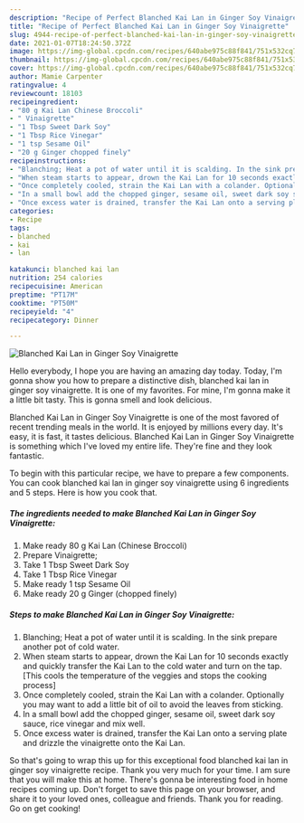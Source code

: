 ```yaml
---
description: "Recipe of Perfect Blanched Kai Lan in Ginger Soy Vinaigrette"
title: "Recipe of Perfect Blanched Kai Lan in Ginger Soy Vinaigrette"
slug: 4944-recipe-of-perfect-blanched-kai-lan-in-ginger-soy-vinaigrette
date: 2021-01-07T18:24:50.372Z
image: https://img-global.cpcdn.com/recipes/640abe975c88f841/751x532cq70/blanched-kai-lan-in-ginger-soy-vinaigrette-recipe-main-photo.jpg
thumbnail: https://img-global.cpcdn.com/recipes/640abe975c88f841/751x532cq70/blanched-kai-lan-in-ginger-soy-vinaigrette-recipe-main-photo.jpg
cover: https://img-global.cpcdn.com/recipes/640abe975c88f841/751x532cq70/blanched-kai-lan-in-ginger-soy-vinaigrette-recipe-main-photo.jpg
author: Mamie Carpenter
ratingvalue: 4
reviewcount: 18103
recipeingredient:
- "80 g Kai Lan Chinese Broccoli"
- " Vinaigrette"
- "1 Tbsp Sweet Dark Soy"
- "1 Tbsp Rice Vinegar"
- "1 tsp Sesame Oil"
- "20 g Ginger chopped finely"
recipeinstructions:
- "Blanching; Heat a pot of water until it is scalding. In the sink prepare another pot of cold water."
- "When steam starts to appear, drown the Kai Lan for 10 seconds exactly and quickly transfer the Kai Lan to the cold water and turn on the tap. [This cools the temperature of the veggies and stops the cooking process]"
- "Once completely cooled, strain the Kai Lan with a colander. Optionally you may want to add a little bit of oil to avoid the leaves from sticking."
- "In a small bowl add the chopped ginger, sesame oil, sweet dark soy sauce, rice vinegar and mix well."
- "Once excess water is drained, transfer the Kai Lan onto a serving plate and drizzle the vinaigrette onto the Kai Lan."
categories:
- Recipe
tags:
- blanched
- kai
- lan

katakunci: blanched kai lan 
nutrition: 254 calories
recipecuisine: American
preptime: "PT17M"
cooktime: "PT50M"
recipeyield: "4"
recipecategory: Dinner

---
```



![Blanched Kai Lan in Ginger Soy Vinaigrette](https://img-global.cpcdn.com/recipes/640abe975c88f841/751x532cq70/blanched-kai-lan-in-ginger-soy-vinaigrette-recipe-main-photo.jpg)

Hello everybody, I hope you are having an amazing day today. Today, I'm gonna show you how to prepare a distinctive dish, blanched kai lan in ginger soy vinaigrette. It is one of my favorites. For mine, I'm gonna make it a little bit tasty. This is gonna smell and look delicious.

Blanched Kai Lan in Ginger Soy Vinaigrette is one of the most favored of recent trending meals in the world. It is enjoyed by millions every day. It's easy, it is fast, it tastes delicious. Blanched Kai Lan in Ginger Soy Vinaigrette is something which I've loved my entire life. They're fine and they look fantastic.




To begin with this particular recipe, we have to prepare a few components. You can cook blanched kai lan in ginger soy vinaigrette using 6 ingredients and 5 steps. Here is how you cook that.

<!--inarticleads1-->

##### The ingredients needed to make Blanched Kai Lan in Ginger Soy Vinaigrette:

1. Make ready 80 g Kai Lan (Chinese Broccoli)
1. Prepare  Vinaigrette;
1. Take 1 Tbsp Sweet Dark Soy
1. Take 1 Tbsp Rice Vinegar
1. Make ready 1 tsp Sesame Oil
1. Make ready 20 g Ginger (chopped finely)




<!--inarticleads2-->

##### Steps to make Blanched Kai Lan in Ginger Soy Vinaigrette:

1. Blanching; Heat a pot of water until it is scalding. In the sink prepare another pot of cold water.
1. When steam starts to appear, drown the Kai Lan for 10 seconds exactly and quickly transfer the Kai Lan to the cold water and turn on the tap. [This cools the temperature of the veggies and stops the cooking process]
1. Once completely cooled, strain the Kai Lan with a colander. Optionally you may want to add a little bit of oil to avoid the leaves from sticking.
1. In a small bowl add the chopped ginger, sesame oil, sweet dark soy sauce, rice vinegar and mix well.
1. Once excess water is drained, transfer the Kai Lan onto a serving plate and drizzle the vinaigrette onto the Kai Lan.




So that's going to wrap this up for this exceptional food blanched kai lan in ginger soy vinaigrette recipe. Thank you very much for your time. I am sure that you will make this at home. There's gonna be interesting food in home recipes coming up. Don't forget to save this page on your browser, and share it to your loved ones, colleague and friends. Thank you for reading. Go on get cooking!
